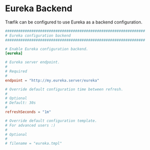 # Eureka Backend

Træfik can be configured to use Eureka as a backend configuration.

```toml
################################################################
# Eureka configuration backend
################################################################

# Enable Eureka configuration backend.
[eureka]

# Eureka server endpoint.
#
# Required
#
endpoint = "http://my.eureka.server/eureka"

# Override default configuration time between refresh.
#
# Optional
# Default: 30s
#
refreshSeconds = "1m"

# Override default configuration template.
# For advanced users :)
#
# Optional
#
# filename = "eureka.tmpl"
```
